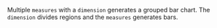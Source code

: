 Multiple `measures` with a `dimension` generates a grouped bar chart. The `dimension` divides regions and the `measures` generates bars.